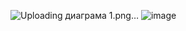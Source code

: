
![Uploading диаграма 1.png…]()
![image](https://github.com/Razvolution/demoexamin/assets/97598502/ec8afc4f-60a6-44fc-bc76-833b3ca2f51d)
